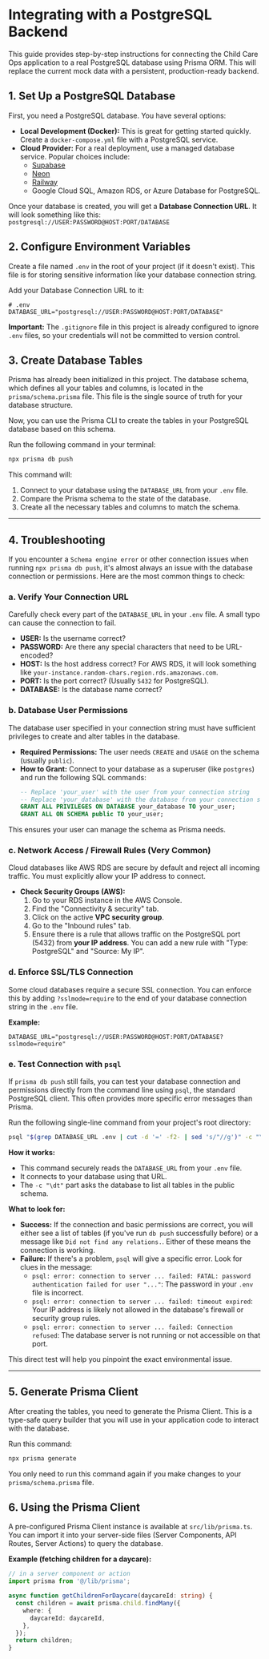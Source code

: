 # Integrating with a PostgreSQL Backend

This guide provides step-by-step instructions for connecting the Child Care Ops application to a real PostgreSQL database using Prisma ORM. This will replace the current mock data with a persistent, production-ready backend.

## 1. Set Up a PostgreSQL Database

First, you need a PostgreSQL database. You have several options:

*   **Local Development (Docker):** This is great for getting started quickly. Create a `docker-compose.yml` file with a PostgreSQL service.
*   **Cloud Provider:** For a real deployment, use a managed database service. Popular choices include:
    *   [Supabase](https://supabase.com/)
    *   [Neon](https://neon.tech/)
    *   [Railway](https://railway.app/)
    *   Google Cloud SQL, Amazon RDS, or Azure Database for PostgreSQL.

Once your database is created, you will get a **Database Connection URL**. It will look something like this:
`postgresql://USER:PASSWORD@HOST:PORT/DATABASE`

## 2. Configure Environment Variables

Create a file named `.env` in the root of your project (if it doesn't exist). This file is for storing sensitive information like your database connection string.

Add your Database Connection URL to it:

```env
# .env
DATABASE_URL="postgresql://USER:PASSWORD@HOST:PORT/DATABASE"
```

**Important:** The `.gitignore` file in this project is already configured to ignore `.env` files, so your credentials will not be committed to version control.

## 3. Create Database Tables

Prisma has already been initialized in this project. The database schema, which defines all your tables and columns, is located in the `prisma/schema.prisma` file. This file is the single source of truth for your database structure.

Now, you can use the Prisma CLI to create the tables in your PostgreSQL database based on this schema.

Run the following command in your terminal:

```bash
npx prisma db push
```

This command will:
1.  Connect to your database using the `DATABASE_URL` from your `.env` file.
2.  Compare the Prisma schema to the state of the database.
3.  Create all the necessary tables and columns to match the schema.

---

## 4. Troubleshooting

If you encounter a `Schema engine error` or other connection issues when running `npx prisma db push`, it's almost always an issue with the database connection or permissions. Here are the most common things to check:

### a. Verify Your Connection URL

Carefully check every part of the `DATABASE_URL` in your `.env` file. A small typo can cause the connection to fail.
-   **USER:** Is the username correct?
-   **PASSWORD:** Are there any special characters that need to be URL-encoded?
-   **HOST:** Is the host address correct? For AWS RDS, it will look something like `your-instance.random-chars.region.rds.amazonaws.com`.
-   **PORT:** Is the port correct? (Usually `5432` for PostgreSQL).
-   **DATABASE:** Is the database name correct?

### b. Database User Permissions

The database user specified in your connection string must have sufficient privileges to create and alter tables in the database.
- **Required Permissions:** The user needs `CREATE` and `USAGE` on the schema (usually `public`).
- **How to Grant:** Connect to your database as a superuser (like `postgres`) and run the following SQL commands:
  ```sql
  -- Replace 'your_user' with the user from your connection string
  -- Replace 'your_database' with the database from your connection string
  GRANT ALL PRIVILEGES ON DATABASE your_database TO your_user;
  GRANT ALL ON SCHEMA public TO your_user;
  ```
This ensures your user can manage the schema as Prisma needs.

### c. Network Access / Firewall Rules (Very Common)

Cloud databases like AWS RDS are secure by default and reject all incoming traffic. You must explicitly allow your IP address to connect.
- **Check Security Groups (AWS):**
  1. Go to your RDS instance in the AWS Console.
  2. Find the "Connectivity & security" tab.
  3. Click on the active **VPC security group**.
  4. Go to the "Inbound rules" tab.
  5. Ensure there is a rule that allows traffic on the PostgreSQL port (5432) from **your IP address**. You can add a new rule with "Type: PostgreSQL" and "Source: My IP".

### d. Enforce SSL/TLS Connection

Some cloud databases require a secure SSL connection. You can enforce this by adding `?sslmode=require` to the end of your database connection string in the `.env` file.

**Example:**
```env
DATABASE_URL="postgresql://USER:PASSWORD@HOST:PORT/DATABASE?sslmode=require"
```

### e. Test Connection with `psql`

If `prisma db push` still fails, you can test your database connection and permissions directly from the command line using `psql`, the standard PostgreSQL client. This often provides more specific error messages than Prisma.

Run the following single-line command from your project's root directory:

```bash
psql "$(grep DATABASE_URL .env | cut -d '=' -f2- | sed 's/"//g')" -c "\dt"
```

**How it works:**
*   This command securely reads the `DATABASE_URL` from your `.env` file.
*   It connects to your database using that URL.
*   The `-c "\dt"` part asks the database to list all tables in the public schema.

**What to look for:**
*   **Success:** If the connection and basic permissions are correct, you will either see a list of tables (if you've run `db push` successfully before) or a message like `Did not find any relations.`. Either of these means the connection is working.
*   **Failure:** If there's a problem, `psql` will give a specific error. Look for clues in the message:
    *   `psql: error: connection to server ... failed: FATAL: password authentication failed for user "..."`: The password in your `.env` file is incorrect.
    *   `psql: error: connection to server ... failed: timeout expired`: Your IP address is likely not allowed in the database's firewall or security group rules.
    *   `psql: error: connection to server ... failed: Connection refused`: The database server is not running or not accessible on that port.

This direct test will help you pinpoint the exact environmental issue.

---

## 5. Generate Prisma Client

After creating the tables, you need to generate the Prisma Client. This is a type-safe query builder that you will use in your application code to interact with the database.

Run this command:

```bash
npx prisma generate
```

You only need to run this command again if you make changes to your `prisma/schema.prisma` file.

## 6. Using the Prisma Client

A pre-configured Prisma Client instance is available at `src/lib/prisma.ts`. You can import it into your server-side files (Server Components, API Routes, Server Actions) to query the database.

**Example (fetching children for a daycare):**

```typescript
// in a server component or action
import prisma from '@/lib/prisma';

async function getChildrenForDaycare(daycareId: string) {
  const children = await prisma.child.findMany({
    where: {
      daycareId: daycareId,
    },
  });
  return children;
}
```
